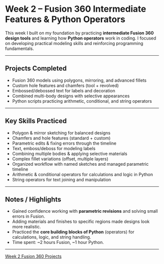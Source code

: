 # Week 2 – Fusion 360 Intermediate Features & Python Operators

This week I built on my foundation by practicing **intermediate Fusion 360 design tools** and learning how **Python operators** work in coding. I focused on developing practical modeling skills and reinforcing programming fundamentals.

---

## Projects Completed
- Fusion 360 models using polygons, mirroring, and advanced fillets  
- Custom hole features and chamfers (tool + revolved)  
- Embossed/debossed text for labels and decoration  
- Combined multi-body designs with selective appearances  
- Python scripts practicing arithmetic, conditional, and string operators  

---

## Key Skills Practiced
- Polygon & mirror sketching for balanced designs  
- Chamfers and hole features (standard + custom)  
- Parametric edits & fixing errors through the timeline  
- Text, emboss/deboss for modeling labels  
- Combining multiple bodies & applying selective materials  
- Complex fillet variations (offset, multiple layers)  
- Organized workflow with named sketches and managed parametric timeline  
- Arithmetic & conditional operators for calculations and logic in Python  
- String operators for text joining and manipulation  

---

## Notes / Highlights
- Gained confidence working with **parametric revisions** and solving small errors in Fusion.  
- Adding materials and finishes to specific regions made designs look more realistic.  
- Practiced the **core building blocks of Python** (operators) for calculations, logic, and string handling.  
- Time spent: ~2 hours Fusion, ~1 hour Python.  

---

[Week 2 Fusion 360 Projects](/projects/fusion360/week2/projects/fusion360/week2/AllModelsWeek2.f3d)
